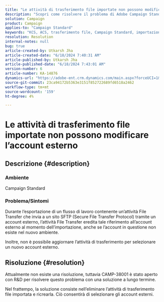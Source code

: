 ```yaml
---
title: "Le attività di trasferimento file importate non possono modificare l’account esterno"
description: "Scopri come risolvere il problema di Adobe Campaign Standard, in cui un’attività di trasferimento file viene importata tramite un account esterno."
solution: Campaign
product: Campaign
applies-to: "Campaign Standard"
keywords: "KCS, ACS, trasferimento file, Campaign Standard, importazione, esportazione, flusso di lavoro"
resolution: Resolution
internal-notes: null
bug: true
article-created-by: Utkarsh Jha
article-created-date: "6/18/2024 7:40:31 AM"
article-published-by: Utkarsh Jha
article-published-date: "6/18/2024 7:43:01 AM"
version-number: 6
article-number: KA-14876
dynamics-url: "https://adobe-ent.crm.dynamics.com/main.aspx?forceUCI=1&pagetype=entityrecord&etn=knowledgearticle&id=4dab0507-462d-ef11-840b-6045bd06eea5"
source-git-commit: 23ca94172b5363e3151f852722689fd6518a2462
workflow-type: tm+mt
source-wordcount: '159'
ht-degree: 4%

---
```


# Le attività di trasferimento file importate non possono modificare l’account esterno

## Descrizione {#description}


### <b>Ambiente</b>

Campaign Standard



### <b>Problema/Sintomi</b>

Durante l’esportazione di un flusso di lavoro contenente un’attività File Transfer che invia a un sito SFTP (Secure File Transfer Protocol) tramite un account esterno, l’attività File Transfer eredita tale riferimento all’account esterno al momento dell’importazione, anche se l’account in questione non esiste nel nuovo ambiente.

Inoltre, non è possibile aggiornare l’attività di trasferimento per selezionare un nuovo account esterno.


## Risoluzione {#resolution}


Attualmente non esiste una risoluzione, tuttavia CAMP-38001 è stato aperto con R&amp;D per risolvere questo problema con una soluzione a lungo termine.

Nel frattempo, la soluzione consiste nell’eliminare l’attività di trasferimento file importata e ricrearla. Ciò consentirà di selezionare gli account esterni.
